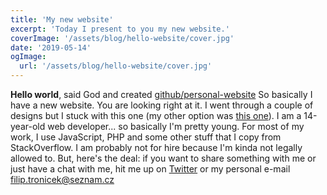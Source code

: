 ```yaml
---
title: 'My new website'
excerpt: 'Today I present to you my new website.'
coverImage: '/assets/blog/hello-website/cover.jpg'
date: '2019-05-14'
ogImage:
  url: '/assets/blog/hello-website/cover.jpg'
---
```


**Hello world**, said God and created [github/personal-website](https://github.dev/)
So basically I have a new website. You are looking right at it. I went through a couple of designs but I stuck with this one (my other option was [this one](https://filiptronicek.netlify.com/)).
I am a 14-year-old web developer... so basically I'm pretty young. For most of my work, I use JavaScript, PHP and some other stuff that I copy from StackOverflow. I am probably not for hire because I'm kinda not legally allowed to. But, here's the deal: if you want to share something with me or just have a chat with me, hit me up on [Twitter](https://twitter.com/filiptronicek) or my personal e-mail [filip.tronicek@seznam.cz](mailto:filip.tronicek@seznam.cz)